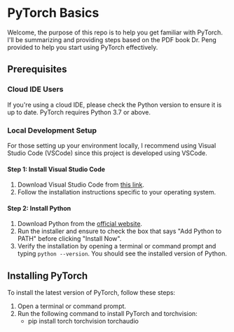 # PyTorch Basics

Welcome, the purpose of this repo is to help you get familiar with PyTorch. I'll be summarizing and providing steps based on the PDF book Dr. Peng provided to help you start using PyTorch effectively.

## Prerequisites

### Cloud IDE Users

If you're using a cloud IDE, please check the Python version to ensure it is up to date. PyTorch requires Python 3.7 or above.

### Local Development Setup

For those setting up your environment locally, I recommend using Visual Studio Code (VSCode) since this project is developed using VSCode.

#### Step 1: Install Visual Studio Code

1. Download Visual Studio Code from [this link](https://code.visualstudio.com/Download).
2. Follow the installation instructions specific to your operating system.

#### Step 2: Install Python

1. Download Python from the [official website](https://www.python.org/downloads/).
2. Run the installer and ensure to check the box that says "Add Python to PATH" before clicking "Install Now".
3. Verify the installation by opening a terminal or command prompt and typing `python --version`. You should see the installed version of Python.

## Installing PyTorch

To install the latest version of PyTorch, follow these steps:

1. Open a terminal or command prompt.
2. Run the following command to install PyTorch and torchvision:
   * pip install torch torchvision torchaudio
